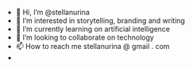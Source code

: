 - 👋 Hi, I’m @stellanurina
- 👀 I’m interested in storytelling, branding and writing
- 🌱 I’m currently learning on artificial intelligence
- 💞️ I’m looking to collaborate on technology
- 📫 How to reach me stellanurina @ gmail . com
- 
<!---
stellanurina/stellanurina is a ✨ special ✨ repository because its `README.md` (this file) appears on your GitHub profile.
You can click the Preview link to take a look at your changes.
--->
